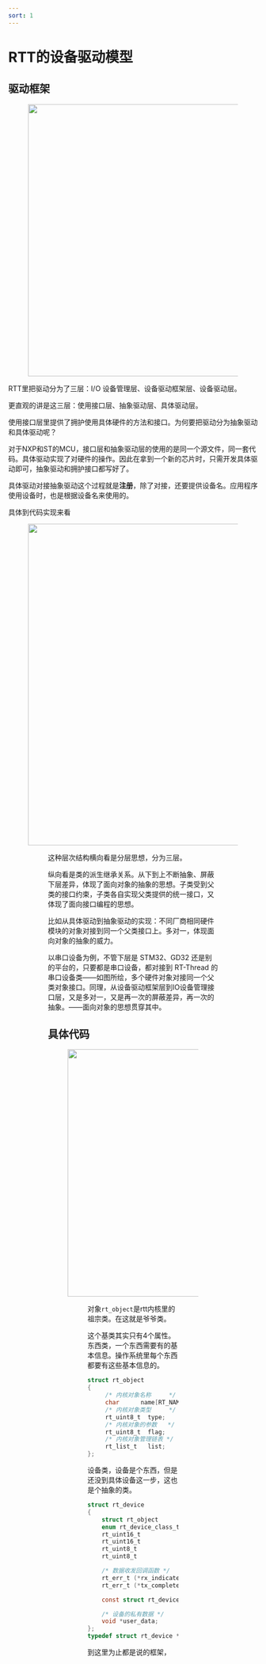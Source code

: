 ```yaml
---
sort: 1
---
```

# RTT的设备驱动模型


## 驱动框架

<figure>
    <img src="https://www.rt-thread.org/document/site/rt-thread-version/rt-thread-standard/programming-manual/device/figures/io-dev.png" width=550>
</figure>

RTT里把驱动分为了三层：I/O 设备管理层、设备驱动框架层、设备驱动层。

更直观的讲是这三层：使用接口层、抽象驱动层、具体驱动层。

使用接口层里提供了拥护使用具体硬件的方法和接口。为何要把驱动分为抽象驱动和具体驱动呢？

对于NXP和ST的MCU，接口层和抽象驱动层的使用的是同一个源文件，同一套代码。具体驱动实现了对硬件的操作。因此在拿到一个新的芯片时，只需开发具体驱动即可，抽象驱动和拥护接口都写好了。

具体驱动对接抽象驱动这个过程就是**注册**，除了对接，还要提供设备名。应用程序使用设备时，也是根据设备名来使用的。

具体到代码实现来看

<figure>
    <img src="https://www.rt-thread.org/document/site/rt-thread-version/rt-thread-standard/programming-manual/device/figures/io-dev-ex.png" width=650>
<figure>

这种层次结构横向看是分层思想，分为三层。

纵向看是类的派生继承关系。从下到上不断抽象、屏蔽下层差异，体现了面向对象的抽象的思想。子类受到父类的接口约束，子类各自实现父类提供的统一接口，又体现了面向接口编程的思想。

比如从具体驱动到抽象驱动的实现：不同厂商相同硬件模块的对象对接到同一个父类接口上。多对一，体现面向对象的抽象的威力。

以串口设备为例，不管下层是 STM32、GD32 还是别的平台的，只要都是串口设备，都对接到 RT-Thread 的串口设备类——如图所绘，多个硬件对象对接同一个父类对象接口。同理，从设备驱动框架层到IO设备管理接口层，又是多对一，又是再一次的屏蔽差异，再一次的抽象。——面向对象的思想贯穿其中。

## 具体代码

<figure>
    <img src="https://www.rt-thread.org/document/site/rt-thread-version/rt-thread-standard/programming-manual/device/figures/io-parent.png" width=500>
<figure>

对象`rt_object`是rtt内核里的祖宗类。在这就是爷爷类。

这个基类其实只有4个属性。东西类，一个东西需要有的基本信息。操作系统里每个东西都要有这些基本信息的。
```c
struct rt_object
{
     /* 内核对象名称     */
     char      name[RT_NAME_MAX];
     /* 内核对象类型     */
     rt_uint8_t  type;
     /* 内核对象的参数   */
     rt_uint8_t  flag;
     /* 内核对象管理链表 */
     rt_list_t   list;
};
```

设备类，设备是个东西，但是还没到具体设备这一步，这也是个抽象的类。
```c
struct rt_device
{
    struct rt_object          parent;        /* 内核对象基类 */
    enum rt_device_class_type type;          /* 设备类型 */
    rt_uint16_t               flag;          /* 设备参数 */
    rt_uint16_t               open_flag;     /* 设备打开标志 */
    rt_uint8_t                ref_count;     /* 设备被引用次数 */
    rt_uint8_t                device_id;     /* 设备 ID,0 - 255 */

    /* 数据收发回调函数 */
    rt_err_t (*rx_indicate)(rt_device_t dev, rt_size_t size);
    rt_err_t (*tx_complete)(rt_device_t dev, void *buffer);

    const struct rt_device_ops *ops;    /* 设备操作方法 */

    /* 设备的私有数据 */
    void *user_data;
};
typedef struct rt_device *rt_device_t;
```


到这里为止都是说的框架，